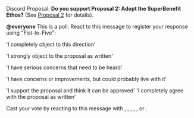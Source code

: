 Discord Proposal:
**Do you support Proposal 2: Adopt the SuperBenefit Ethos?** (See [Proposal 2](https://app.clarity.so/superbenefit1/notes/0f209316-b81e-4a1a-bd28-3adcfe144151) for details).

**@everyone** This is a poll. React to this message to register your response using "Fist-to-Five":

'I completely object to this direction'

'I strongly object to the proposal as written'

'I have serious concerns that need to be heard'

'I have concerns or improvements, but could probably live with it'

'I support the proposal and think it can be approved'
'I completely agree with the proposal as written'

Cast your vote by reacting to this message with , , , , , or . 